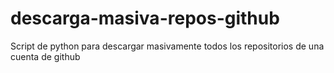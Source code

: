 # descarga-masiva-repos-github
Script de python para descargar masivamente todos los repositorios de una cuenta de github
